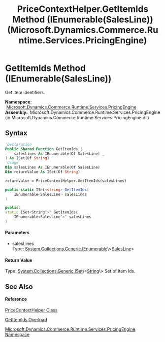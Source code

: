 ﻿---
title: PriceContextHelper.GetItemIds Method (IEnumerable(SalesLine)) (Microsoft.Dynamics.Commerce.Runtime.Services.PricingEngine)
TOCTitle: GetItemIds Method (IEnumerable(SalesLine))
ms:assetid: M:Microsoft.Dynamics.Commerce.Runtime.Services.PricingEngine.PriceContextHelper.GetItemIds(System.Collections.Generic.IEnumerable{Microsoft.Dynamics.Commerce.Runtime.DataModel.SalesLine})
ms:mtpsurl: https://technet.microsoft.com/en-us/library/microsoft.dynamics.commerce.runtime.services.pricingengine.pricecontexthelper.getitemids(v=AX.60)
ms:contentKeyID: 62209041
ms.date: 05/18/2015
mtps_version: v=AX.60
dev_langs:
- vb
- csharp
- c++
---

# GetItemIds Method (IEnumerable(SalesLine))

Get item identifiers.

**Namespace:**  [Microsoft.Dynamics.Commerce.Runtime.Services.PricingEngine](microsoft-dynamics-commerce-runtime-services-pricingengine-namespace.md)  
**Assembly:**  Microsoft.Dynamics.Commerce.Runtime.Services.PricingEngine (in Microsoft.Dynamics.Commerce.Runtime.Services.PricingEngine.dll)

## Syntax

``` vb
'Declaration
Public Shared Function GetItemIds ( _
    salesLines As IEnumerable(Of SalesLine) _
) As ISet(Of String)
'Usage
Dim salesLines As IEnumerable(Of SalesLine)
Dim returnValue As ISet(Of String)

returnValue = PriceContextHelper.GetItemIds(salesLines)
```

``` csharp
public static ISet<string> GetItemIds(
    IEnumerable<SalesLine> salesLines
)
```

``` c++
public:
static ISet<String^>^ GetItemIds(
    IEnumerable<SalesLine^>^ salesLines
)
```

#### Parameters

  - salesLines  
    Type: [System.Collections.Generic.IEnumerable](https://technet.microsoft.com/en-us/library/9eekhta0\(v=ax.60\))\<[SalesLine](salesline-class-microsoft-dynamics-commerce-runtime-datamodel.md)\>  

#### Return Value

Type: [System.Collections.Generic.ISet](https://technet.microsoft.com/en-us/library/dd412081\(v=ax.60\))\<[String](https://technet.microsoft.com/en-us/library/s1wwdcbf\(v=ax.60\))\>  
Set of item Ids.  

## See Also

#### Reference

[PriceContextHelper Class](pricecontexthelper-class-microsoft-dynamics-commerce-runtime-services-pricingengine.md)

[GetItemIds Overload](pricecontexthelper-getitemids-method-microsoft-dynamics-commerce-runtime-services-pricingengine.md)

[Microsoft.Dynamics.Commerce.Runtime.Services.PricingEngine Namespace](microsoft-dynamics-commerce-runtime-services-pricingengine-namespace.md)

